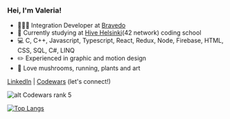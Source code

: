 
### Hei, I'm Valeria!

- 👩🏻‍💻 Integration Developer at [Bravedo](https://www.bravedo.fi/companies)
- 🐝 Currently studying at [Hive Helsinki](https://www.hive.fi/en/)(42 network) coding school
- 💻 C, C++, Javascript, Typescript, React, Redux, Node, Firebase, HTML, CSS, SQL, C#, LINQ
- ✏️ Experienced in graphic and motion design
- 🍄 Love mushrooms, running, plants and art

[LinkedIn](https://www.linkedin.com/in/valeria-vagapova) | [Codewars](https://www.codewars.com/users/pixelsnow)  (let's connect!)

![alt Codewars rank 5](https://www.codewars.com/users/pixelsnow/badges/small)

[![Top Langs](https://github-readme-stats.vercel.app/api/top-langs/?username=pixelsnow&layout=compact&count_private=false)](https://github.com/anuraghazra/github-readme-stats)
